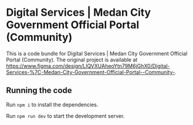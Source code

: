 
  # Digital Services | Medan City Government Official Portal (Community)

  This is a code bundle for Digital Services | Medan City Government Official Portal (Community). The original project is available at https://www.figma.com/design/LlQVXUAheoYtn79M6jGhX0/Digital-Services-%7C-Medan-City-Government-Official-Portal--Community-.

  ## Running the code

  Run `npm i` to install the dependencies.

  Run `npm run dev` to start the development server.
  